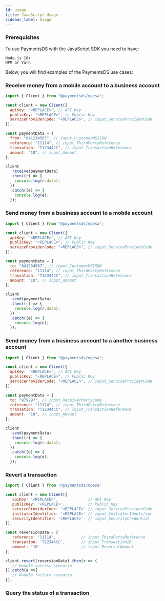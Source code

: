 ```yaml
---
id: usage
title: JavaScript Usage
sidebar_label: Usage
---
```


### Prerequisites

To use PaymentsDS with the JavaScript SDK you need to have:

```
Node.js 10+
NPM or Yarn
```

Below, you will find examples of the PaymentsDS use cases:

### Receive money from a mobile account to a business account

```javascript
import { Client } from "@paymentsds/mpesa";

const client = new Client({
  apiKey: "<REPLACE>", // API Key
  publicKey: "<REPLACE>", // Public Key
  serviceProviderCode: "<REPLACE>", // input_ServiceProviderCode
});

const paymentData = {
  from: "841234567", // input_CustomerMSISDN
  reference: "11114", // input_ThirdPartyReference
  transation: "T12344CC", // input_TransactionReference
  amount: "10", // input_Amount
};

client
  .receive(paymentData)
  .then((r) => {
    console.log(r.data);
  })
  .catch((e) => {
    console.log(e);
  });
```

### Send money from a business account to a mobile account

```javascript
import { Client } from "@paymentsds/mpesa";

const client = new Client({
  apiKey: "<REPLACE>", // API Key
  publicKey: "<REPLACE>", // Public Key
  serviceProviderCode: "<REPLACE>", // input_ServiceProviderCode
});

const paymentData = {
  to: "841234567", // input_CustomerMSISDN
  reference: "11114", // input_ThirdPartyReference
  transation: "T12344CC", // input_TransactionReference
  amount: "10", // input_Amount
};

client
  .send(paymentData)
  .then((r) => {
    console.log(r.data);
  })
  .catch((e) => {
    console.log(e);
  });
```

### Send money from a business account to a another business account

```javascript
import { Client } from "@paymentsds/mpesa";

const client = new Client({
  apiKey: "<REPLACE>", // API Key
  publicKey: "<REPLACE>", // Public Key
  serviceProviderCode: "<REPLACE>", // input_ServiceProviderCode
});

const paymentData = {
  to: "979797", // input_ReceiverPartyCode
  reference: "11114", // input_ThirdPartyReference
  transation: "T12344CC", // input_TransactionReference
  amount: "10", // input_Amount
};

client
  .send(paymentData)
  .then((r) => {
    console.log(r.data);
  })
  .catch((e) => {
    console.log(e);
  });
```

### Revert a transaction

```javascript
import { Client } from '@paymentsds/mpesa'

const client = new Client({
   apiKey: '<REPLACE>',             // API Key
   publicKey: '<REPLACE>',          // Public Key
   serviceProviderCode: '<REPLACE>' // input_ServiceProviderCode,
   initiatorIdentifier: '<REPLACE>' // input_InitiatorIdentifier,
   securityIdentifier: '<REPLACE>'  // input_SecurityCredential
});

const reversionData = {
   reference: '11114',           // input_ThirdPartyReference
   transation: 'T12344CC',       // input_TransactionID
   amount: '10'                  // input_ReversalAmount
};

client.revert(reversionData).then(r => {
   // Handle success scenario
}).catch(e =>{
   // Handle failure scenario
});
```

### Query the status of a transaction
